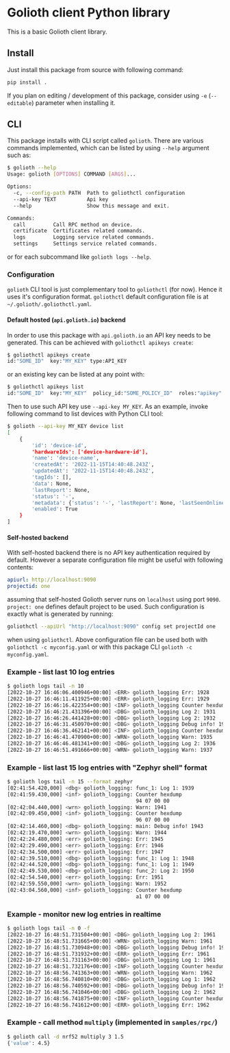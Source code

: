 # Golioth client Python library

This is a basic Golioth client library.

## Install

Just install this package from source with following command:

``` sh
pip install .
```

If you plan on editing / development of this package, consider using `-e` (`--editable`) parameter
when installing it.

## CLI

This package installs with CLI script called `golioth`. There are various commands implemented,
which can be listed by using `--help` argument such as:

``` sh
$ golioth --help
Usage: golioth [OPTIONS] COMMAND [ARGS]...

Options:
  -c, --config-path PATH  Path to goliothctl configuration
  --api-key TEXT          Api key
  --help                  Show this message and exit.

Commands:
  call         Call RPC method on device.
  certificate  Certificates related commands.
  logs         Logging service related commands.
  settings     Settings service related commands.
```

or for each subcommand like `golioth logs --help`.

### Configuration

`golioth` CLI tool is just complementary tool to `goliothctl` (for now). Hence
it uses it's configuration format. `goliothctl` default configuration file is at
`~/.golioth/.goliothctl.yaml`.

#### Default hosted (`api.golioth.io`) backend

In order to use this package with `api.golioth.io` an API key needs to be generated. This can be
achieved with `goliothctl apikeys create`:

``` sh
$ goliothctl apikeys create
id:"SOME_ID"  key:"MY_KEY" type:API_KEY
```

or an existing key can be listed at any point with:

``` sh
$ goliothctl apikeys list
id:"SOME_ID"  key:"MY_KEY"  policy_id:"SOME_POLICY_ID"  roles:"apikey" type:API_KEY
```

Then to use such API key use `--api-key MY_KEY`. As an example, invoke following command to list
devices with Python CLI tool:

``` sh
$ golioth --api-key MY_KEY device list
[
    {
        'id': 'device-id',
        'hardwareIds': ['device-hardware-id'],
        'name': 'device-name',
        'createdAt': '2022-11-15T14:40:48.243Z',
        'updatedAt': '2022-11-15T14:40:48.243Z',
        'tagIds': [],
        'data': None,
        'lastReport': None,
        'status': '-',
        'metadata': {'status': '-', 'lastReport': None, 'lastSeenOnline': None, 'lastSeenOffline': None, 'lastSettingsStatus': None},
        'enabled': True
    }
]
```

#### Self-hosted backend

With self-hosted backend there is no API key authentication required by default. However a separate
configuration file might be useful with following contents:

``` yaml
apiurl: http://localhost:9090
projectid: one
```

assuming that self-hosted Golioth server runs on `localhost` using port `9090`.
`project: one` defines default project to be used. Such configuration is exactly
what is generated by running:

``` sh
goliothctl --apiUrl "http://localhost:9090" config set projectId one
```

when using `goliothctl`. Above configuration file can be used both with
`goliothctl -c myconfig.yaml` or with this package CLI `golioth -c
myconfig.yaml`.

### Example - list last 10 log entries

``` sh
$ golioth logs tail -n 10
[2022-10-27 16:46:06.400946+00:00] <ERR> golioth_logging Err: 1928
[2022-10-27 16:46:11.411925+00:00] <ERR> golioth_logging Err: 1929
[2022-10-27 16:46:16.422354+00:00] <INF> golioth_logging Counter hexdump
[2022-10-27 16:46:21.431396+00:00] <DBG> golioth_logging Log 2: 1931
[2022-10-27 16:46:26.441428+00:00] <DBG> golioth_logging Log 2: 1932
[2022-10-27 16:46:31.450970+00:00] <DBG> golioth_logging Debug info! 1933
[2022-10-27 16:46:36.462141+00:00] <INF> golioth_logging Counter hexdump
[2022-10-27 16:46:41.470900+00:00] <WRN> golioth_logging Warn: 1935
[2022-10-27 16:46:46.481341+00:00] <DBG> golioth_logging Log 2: 1936
[2022-10-27 16:46:51.491666+00:00] <WRN> golioth_logging Warn: 1937
```

### Example - list last 15 log entries with "Zephyr shell" format

``` sh
$ golioth logs tail -n 15 --format zephyr
[02:41:54.420,000] <dbg> golioth_logging: func_1: Log 1: 1939
[02:41:59.430,000] <inf> golioth_logging: Counter hexdump
                                          94 07 00 00
[02:42:04.440,000] <wrn> golioth_logging: Warn: 1941
[02:42:09.450,000] <inf> golioth_logging: Counter hexdump
                                          96 07 00 00
[02:42:14.460,000] <dbg> golioth_logging: main: Debug info! 1943
[02:42:19.470,000] <wrn> golioth_logging: Warn: 1944
[02:42:24.480,000] <err> golioth_logging: Err: 1945
[02:42:29.490,000] <err> golioth_logging: Err: 1946
[02:42:34.500,000] <err> golioth_logging: Err: 1947
[02:42:39.510,000] <dbg> golioth_logging: func_1: Log 1: 1948
[02:42:44.520,000] <dbg> golioth_logging: func_1: Log 1: 1949
[02:42:49.530,000] <dbg> golioth_logging: func_2: Log 2: 1950
[02:42:54.540,000] <err> golioth_logging: Err: 1951
[02:42:59.550,000] <wrn> golioth_logging: Warn: 1952
[02:43:04.560,000] <inf> golioth_logging: Counter hexdump
                                          a1 07 00 00
```

### Example - monitor new log entries in realtime

``` sh
$ golioth logs tail -n 0 -f
[2022-10-27 16:48:51.731504+00:00] <DBG> golioth_logging Log 2: 1961
[2022-10-27 16:48:51.731665+00:00] <WRN> golioth_logging Warn: 1961
[2022-10-27 16:48:51.730948+00:00] <DBG> golioth_logging Debug info! 1961
[2022-10-27 16:48:51.731932+00:00] <ERR> golioth_logging Err: 1961
[2022-10-27 16:48:51.731163+00:00] <DBG> golioth_logging Log 1: 1961
[2022-10-27 16:48:51.732176+00:00] <INF> golioth_logging Counter hexdump
[2022-10-27 16:48:56.741363+00:00] <WRN> golioth_logging Warn: 1962
[2022-10-27 16:48:56.740810+00:00] <DBG> golioth_logging Log 1: 1962
[2022-10-27 16:48:56.740592+00:00] <DBG> golioth_logging Debug info! 1962
[2022-10-27 16:48:56.741046+00:00] <DBG> golioth_logging Log 2: 1962
[2022-10-27 16:48:56.741875+00:00] <INF> golioth_logging Counter hexdump
[2022-10-27 16:48:56.741612+00:00] <ERR> golioth_logging Err: 1962
```

### Example - call method `multiply` (implemented in `samples/rpc/`)

``` sh
$ golioth call -d nrf52 multiply 3 1.5
{'value': 4.5}
```

